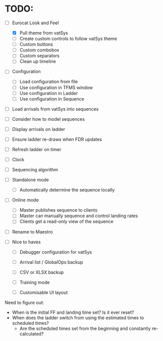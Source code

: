 # TODO:

- [ ] Eurocat Look and Feel
    - [X] Pull theme from vatSys
    - [ ] Create custom controls to follow vatSys theme
    - [ ] Custom buttons
    - [ ] Custom combobox
    - [ ] Custom separators
    - [ ] Clean up timeline

- [ ] Configuration
    - [ ] Load configuration from file
    - [ ] Use configuration in TFMS window
    - [ ] Use configuration in Ladder
    - [ ] Use configuration in Sequence

- [ ] Load arrivals from vatSys into sequences
- [ ] Consider how to model sequences
- [ ] Display arrivals on ladder
- [ ] Ensure ladder re-draws when FDR updates
- [ ] Refresh ladder on timer
- [ ] Clock

- [ ] Sequencing algorithm
- [ ] Standalone mode
    - [ ] Automatically determine the sequence locally
- [ ] Online mode
    - [ ] Master publishes sequence to clients
    - [ ] Master can manually sequence and control landing rates
    - [ ] Clients get a read-only view of the sequence

- [ ] Rename to Maestro

- [ ] Nice to haves
    - [ ] Debugger configuration for vatSys
    - [ ] Arrival list / GlobalOps backup
    - [ ] CSV or XLSX backup
    - [ ] Training mode
    - [ ] Customisable UI layout


Need to figure out:
- When is the initial FF and landing time set? Is it ever reset?
- When does the ladder switch from using the estimated times to scheduled times?
    - Are the scheduled times set from the beginning and constantly re-calculated?
    
